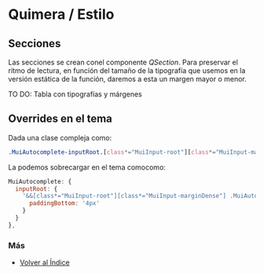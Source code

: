 # Quimera / Estilo

## Secciones
Las secciones se crean conel componente *QSection*. Para preservar el ritmo de lectura, en función del tamaño de la tipografía que usemos en la versión estática de la función, daremos a esta un margen mayor o menor.

TO DO: Tabla con tipografías y márgenes

## Overrides en el tema
Dada una clase compleja como:
```css
.MuiAutocomplete-inputRoot.[class*="MuiInput-root"][class*="MuiInput-marginDense"] .MuiAutocomplete-input:first-child
```

La podemos sobrecargar en el tema comocomo:
```js
MuiAutocomplete: {
  inputRoot: {
    '&&[class*="MuiInput-root"][class*="MuiInput-marginDense"] .MuiAutocomplete-input:first-child': {
      paddingBottom: '4px'
    }
  }
},
```

### Más

  * [Volver al Índice](./index.md)
